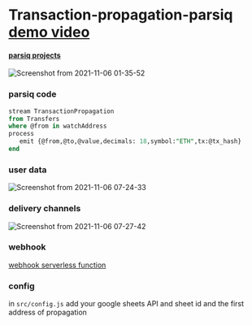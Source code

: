 # Transaction-propagation-parsiq [demo video](https://youtu.be/q-wWc8AX5jY)
#### [parsiq projects](https://staging.parsiq.net/monitoring/projects/f5151c7a-210f-49fe-be0e-40d293eaa1d6/)
![Screenshot from 2021-11-06 01-35-52](https://user-images.githubusercontent.com/52639395/140606298-99b0cc0e-4c9c-48c1-ad87-09ed56b1db49.png)

### parsiq code
```sql
stream TransactionPropagation
from Transfers
where @from in watchAddress
process
   emit {@from,@to,@value,decimals: 18,symbol:"ETH",tx:@tx_hash}
end
```
### user data
![Screenshot from 2021-11-06 07-24-33](https://user-images.githubusercontent.com/52639395/140606348-59304131-c335-4693-9b91-5285a6f010e4.png)

### delivery channels
![Screenshot from 2021-11-06 07-27-42](https://user-images.githubusercontent.com/52639395/140606464-ddc7d1f9-b24e-4f34-82f8-6d99cbfa0a60.png)

### webhook
[webhook serverless function](https://github.com/lucasespinosa28/webhook-propagation)

### config
in `src/config.js` add your google sheets API and sheet id and the first address of propagation 
